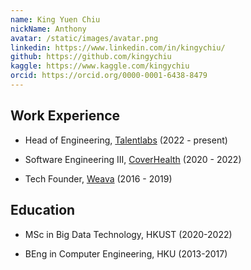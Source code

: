 ```yaml
---
name: King Yuen Chiu
nickName: Anthony
avatar: /static/images/avatar.png
linkedin: https://www.linkedin.com/in/kingychiu/
github: https://github.com/kingychiu
kaggle: https://www.kaggle.com/kingychiu
orcid: https://orcid.org/0000-0001-6438-8479
---
```


## Work Experience

- Head of Engineering, [Talentlabs](https://www.talentlabs.org) (2022 - present)

- Software Engineering III, [CoverHealth](https://www.cloverhealth.com) (2020 - 2022)

- Tech Founder, [Weava](https://www.weavatools.com/) (2016 - 2019)

## Education

- MSc in Big Data Technology, HKUST (2020-2022)

- BEng in Computer Engineering, HKU (2013-2017)

